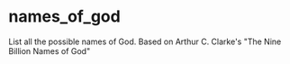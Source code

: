 # names_of_god
List all the possible names of God. Based on Arthur C. Clarke's "The Nine Billion Names of God"
